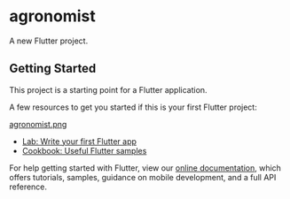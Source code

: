 # agronomist

A new Flutter project.

## Getting Started

This project is a starting point for a Flutter application.

A few resources to get you started if this is your first Flutter project:

[agronomist.png](https://github.com/Ahsan161815/agronomist/blob/master/agronomist.png?raw=true)

- [Lab: Write your first Flutter app](https://flutter.dev/docs/get-started/codelab)
- [Cookbook: Useful Flutter samples](https://flutter.dev/docs/cookbook)

For help getting started with Flutter, view our
[online documentation](https://flutter.dev/docs), which offers tutorials,
samples, guidance on mobile development, and a full API reference.

